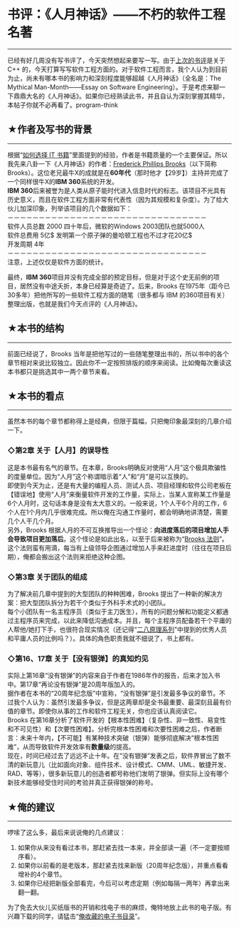 # 书评：《人月神话》——不朽的软件工程名著 

-----

 已经有好几周没有写书评了，今天突然想起来要写一写。由于[上次的书评](https://program-think.blogspot.com/2009/01/cxx-coding-standards-101-rules.html)是关于 C++ 的，今天打算写写软件工程方面的。对于软件工程而言，我个人认为到目前为止，尚未有哪本书的影响力和深刻程度能够超越《人月神话》（全名是：The Mythical Man-Month——Essay on Software Engineering）。于是考虑来聊一下鼎鼎大名的《人月神话》。如果你已经熟读此书，并且自认为深刻掌握其精华，本帖子你就不必再看了。program-think  
   
 ## ★作者及写书的背景
---------

  
 根据“[如何选择 IT 书籍](https://program-think.blogspot.com/2009/01/choose-it-book.html)”里面提到的经验，作者是书籍质量的一个主要保证。所以我先来八卦一下《人月神话》的作者：[Frederick Phillips Brooks](https://en.wikipedia.org/wiki/Fred_Brooks)（以下简称 Brooks）。这位老兄最牛X的成就是在**60年代**（那时他才【29岁】）主持并完成了一个同样很牛X的**IBM 360**系统的开发。  
 **IBM 360**后来被誉为是人类从原子能时代进入信息时代的标志。该项目不光具有历史意义，而且在软件工程方面非常有代表性（因为其规模和复杂度）。为了给大伙儿加深印象，列举该项目的几个数据如下：  
 －－－－－－－－－－－－－－－－－－－－－－－－－－－－－－－－  
 软件人员总数 2000 四十年后，微软的Windows 2003团队也就5000人  
 软件总费用 5亿$ 发明第一个原子弹的曼哈顿工程也不过才花20亿$  
 开发周期 4年  
 －－－－－－－－－－－－－－－－－－－－－－－－－－－－－－－－  
 注意，上述仅仅是软件方面的统计。  
   
 最终，**IBM 360**项目并没有完成全部的预定目标，但是对于这个史无前例的项目，居然没有中途夭折，本身已经算是奇迹了。后来，Brooks 在1975年（距今已30多年）把他所写的一些软件工程方面的随笔（很多都与 IBM 的360项目有关）整理出版，也就是我们今天点评的《人月神话》。  
   
   
 ## ★本书的结构
------

  
 前面已经说了，Brooks 当年是把他写过的一些随笔整理出书的，所以书中的各个章节相对来说比较独立。因此你不一定按照排版的顺序来阅读。比如俺每次重读这本书都只是挑选其中一两个章节来看。  
   
   
 ## ★本书的看点
------

  
 虽然本书的每个章节都称得上是经典，但限于篇幅，只把俺印象最深刻的几章介绍一下。  
   
 ### ◇第2章 关于【人月】的误导性

  
 这是本书最有名气的章节。在本章，Brooks明确反对使用“人月”这个极具欺骗性的度量单位。因为“人月”这个称谓暗示着“人”和“月”是可以互换的。  
 即使到今天为止，还是有大量的编程人员、测试人员、项目经理和软件公司老板在【错误地】使用“人月”来衡量软件开发的工作量，实际上，当某人宣称某工作量是6个人月时，这句话本身是没有太大意义的。一般来说，1个人干6个月的工作，6个人在1个月内几乎很难完成。所以俺在沟通工作量时，都会明确地讲清楚，需要几个人干几个月。  
 另外，Brooks 根据人月的不可互换推导出一个怪论：**向进度落后的项目增加人手会导致项目更加落后**。这个怪论是如此出名，以至于后来被称为“[Brooks 法则](https://en.wikipedia.org/wiki/Brooks%27_law)”。这个法则蛮有用滴，每当有上级领导企图通过增加人手来赶进度时（往往在项目后期），俺都会搬出这个法则来拒绝这种企图。  
   
 ### ◇第3章 关于团队的组成

  
 为了解决前几章中提到的大型团队的种种困难，Brooks 提出了一种新的解决方案：把大型团队拆分为若干个类似于外科手术式的小团队。  
 每个小团队有一名主程序员（类似于主刀医生），所有的问题分解和功能定义都通过主程序员来完成，以此来降低沟通成本。并且，每个主程序员配备若干个平庸的人帮他/她打下手，也很符合现实情况（还记得“[二八原理系列](https://program-think.blogspot.com/2009/03/80-20-principle-2-management-overview.html)”中提到的优秀人员和平庸人员的比例吗？）。具体的角色职责我就不细说了，书上都有。  
   
 ### ◇第16、17章 关于【没有银弹】的真知灼见

  
 实际上第16章“没有银弹”的内容来自于作者在1986年作的报告，后来才加入书中。第17章“再论没有银弹”是20周年版加入的。  
 据作者在本书的“20周年纪念版”中宣称，“没有银弹”是引发最多争议的章节。不过我个人认为：虽然引发最多争议，但是这两章却是全书最重要、最深刻且最有价值的章节。即使你从事的工作和软件工程无关，你也应该认真阅读它。  
 Brooks 在第16章分析了软件开发的【根本性困难】（复杂性、非一致性、易变性和不可见性）和【次要性困难】。分析完根本性困难和次要性困难之后，作者断言：未来十年内，【不可能】有某种技术突破（银弹）能够彻底解决“根本性困难”，从而导致软件开发效率有**数量级**的提高。  
 现在，时间已经过去了远远不止十年。在“没有银弹”发表之后，软件界冒出了数不清的新玩意儿（比如面向对象、组件技术、设计模式、CMM、UML、敏捷开发、RAD、等等），很多新玩意儿的创造者都号称他们发明了银弹。但实际上没有哪个新技术能够经受住时间的考验并真正获得银弹的称号。  
   
   
 ## ★俺的建议
-----

  
 啰嗦了这么多，最后来说说俺的几点建议：  
 1. 如果你从来没有看过本书，那赶紧去找一本来，并全部读一遍（不一定要按顺序看）。  
 2. 如果你以前看的是老版本，那赶紧去找来新版（20周年纪念版），并重点看看增补的4个章节。  
 3. 如果你已经把新版全部看完，今后可以考虑定期（例如每隔一两年）再拿出来翻一翻。  
   
 为了免去大伙儿买纸版书的开销和找电子书的麻烦，俺特地放上此书的电子版。有兴趣下载的同学，请猛击“[俺收藏的电子书目录](https://github.com/programthink/books)”。 